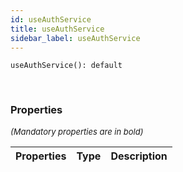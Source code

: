 ```yaml
---
id: useAuthService
title: useAuthService
sidebar_label: useAuthService
---
```


```tsx
useAuthService(): default
```
<br/>



### Properties

<font size="2"><i>(Mandatory properties are in bold)</i></font>

| Properties | Type | Description |
| --------- | ---- | ----------- |
